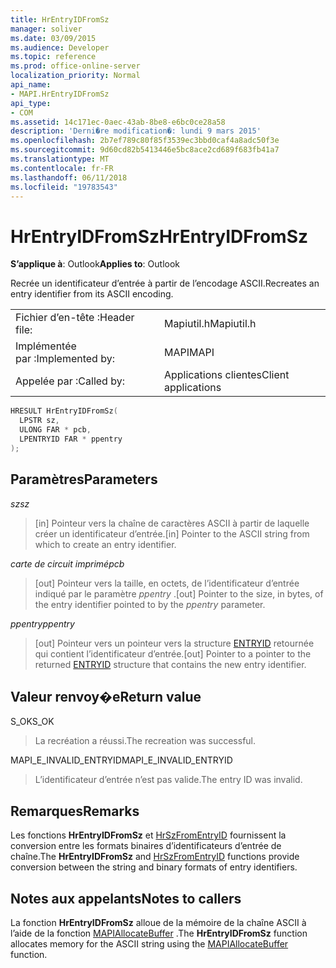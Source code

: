 ```yaml
---
title: HrEntryIDFromSz
manager: soliver
ms.date: 03/09/2015
ms.audience: Developer
ms.topic: reference
ms.prod: office-online-server
localization_priority: Normal
api_name:
- MAPI.HrEntryIDFromSz
api_type:
- COM
ms.assetid: 14c171ec-0aec-43ab-8be8-e6bc0ce28a58
description: 'Derni�re modification�: lundi 9 mars 2015'
ms.openlocfilehash: 2b7ef789c80f85f3539ec3bbd0caf4a8adc50f3e
ms.sourcegitcommit: 9d60cd82b5413446e5bc8ace2cd689f683fb41a7
ms.translationtype: MT
ms.contentlocale: fr-FR
ms.lasthandoff: 06/11/2018
ms.locfileid: "19783543"
---
```

# <a name="hrentryidfromsz"></a><span data-ttu-id="a31dc-103">HrEntryIDFromSz</span><span class="sxs-lookup"><span data-stu-id="a31dc-103">HrEntryIDFromSz</span></span>

  
  
<span data-ttu-id="a31dc-104">**S’applique à**: Outlook</span><span class="sxs-lookup"><span data-stu-id="a31dc-104">**Applies to**: Outlook</span></span> 
  
<span data-ttu-id="a31dc-105">Recrée un identificateur d’entrée à partir de l’encodage ASCII.</span><span class="sxs-lookup"><span data-stu-id="a31dc-105">Recreates an entry identifier from its ASCII encoding.</span></span> 
  
|||
|:-----|:-----|
|<span data-ttu-id="a31dc-106">Fichier d’en-tête :</span><span class="sxs-lookup"><span data-stu-id="a31dc-106">Header file:</span></span>  <br/> |<span data-ttu-id="a31dc-107">Mapiutil.h</span><span class="sxs-lookup"><span data-stu-id="a31dc-107">Mapiutil.h</span></span>  <br/> |
|<span data-ttu-id="a31dc-108">Implémentée par :</span><span class="sxs-lookup"><span data-stu-id="a31dc-108">Implemented by:</span></span>  <br/> |<span data-ttu-id="a31dc-109">MAPI</span><span class="sxs-lookup"><span data-stu-id="a31dc-109">MAPI</span></span>  <br/> |
|<span data-ttu-id="a31dc-110">Appelée par :</span><span class="sxs-lookup"><span data-stu-id="a31dc-110">Called by:</span></span>  <br/> |<span data-ttu-id="a31dc-111">Applications clientes</span><span class="sxs-lookup"><span data-stu-id="a31dc-111">Client applications</span></span>  <br/> |
   
```cpp
HRESULT HrEntryIDFromSz(
  LPSTR sz,
  ULONG FAR * pcb,
  LPENTRYID FAR * ppentry
);
```

## <a name="parameters"></a><span data-ttu-id="a31dc-112">Paramètres</span><span class="sxs-lookup"><span data-stu-id="a31dc-112">Parameters</span></span>

 <span data-ttu-id="a31dc-113">_sz_</span><span class="sxs-lookup"><span data-stu-id="a31dc-113">_sz_</span></span>
  
> <span data-ttu-id="a31dc-114">[in] Pointeur vers la chaîne de caractères ASCII à partir de laquelle créer un identificateur d’entrée.</span><span class="sxs-lookup"><span data-stu-id="a31dc-114">[in] Pointer to the ASCII string from which to create an entry identifier.</span></span> 
    
 <span data-ttu-id="a31dc-115">_carte de circuit imprimé_</span><span class="sxs-lookup"><span data-stu-id="a31dc-115">_pcb_</span></span>
  
> <span data-ttu-id="a31dc-116">[out] Pointeur vers la taille, en octets, de l’identificateur d’entrée indiqué par le paramètre _ppentry_ .</span><span class="sxs-lookup"><span data-stu-id="a31dc-116">[out] Pointer to the size, in bytes, of the entry identifier pointed to by the  _ppentry_ parameter.</span></span> 
    
 <span data-ttu-id="a31dc-117">_ppentry_</span><span class="sxs-lookup"><span data-stu-id="a31dc-117">_ppentry_</span></span>
  
> <span data-ttu-id="a31dc-118">[out] Pointeur vers un pointeur vers la structure [ENTRYID](entryid.md) retournée qui contient l’identificateur d’entrée.</span><span class="sxs-lookup"><span data-stu-id="a31dc-118">[out] Pointer to a pointer to the returned [ENTRYID](entryid.md) structure that contains the new entry identifier.</span></span> 
    
## <a name="return-value"></a><span data-ttu-id="a31dc-119">Valeur renvoy�e</span><span class="sxs-lookup"><span data-stu-id="a31dc-119">Return value</span></span>

<span data-ttu-id="a31dc-120">S_OK</span><span class="sxs-lookup"><span data-stu-id="a31dc-120">S_OK</span></span>
  
> <span data-ttu-id="a31dc-121">La recréation a réussi.</span><span class="sxs-lookup"><span data-stu-id="a31dc-121">The recreation was successful.</span></span>
    
<span data-ttu-id="a31dc-122">MAPI_E_INVALID_ENTRYID</span><span class="sxs-lookup"><span data-stu-id="a31dc-122">MAPI_E_INVALID_ENTRYID</span></span>
  
> <span data-ttu-id="a31dc-123">L’identificateur d’entrée n’est pas valide.</span><span class="sxs-lookup"><span data-stu-id="a31dc-123">The entry ID was invalid.</span></span>
    
## <a name="remarks"></a><span data-ttu-id="a31dc-124">Remarques</span><span class="sxs-lookup"><span data-stu-id="a31dc-124">Remarks</span></span>

<span data-ttu-id="a31dc-125">Les fonctions **HrEntryIDFromSz** et [HrSzFromEntryID](hrszfromentryid.md) fournissent la conversion entre les formats binaires d’identificateurs d’entrée de chaîne.</span><span class="sxs-lookup"><span data-stu-id="a31dc-125">The **HrEntryIDFromSz** and [HrSzFromEntryID](hrszfromentryid.md) functions provide conversion between the string and binary formats of entry identifiers.</span></span> 
  
## <a name="notes-to-callers"></a><span data-ttu-id="a31dc-126">Notes aux appelants</span><span class="sxs-lookup"><span data-stu-id="a31dc-126">Notes to callers</span></span>

<span data-ttu-id="a31dc-127">La fonction **HrEntryIDFromSz** alloue de la mémoire de la chaîne ASCII à l’aide de la fonction [MAPIAllocateBuffer](mapiallocatebuffer.md) .</span><span class="sxs-lookup"><span data-stu-id="a31dc-127">The **HrEntryIDFromSz** function allocates memory for the ASCII string using the [MAPIAllocateBuffer](mapiallocatebuffer.md) function.</span></span> 
  

